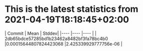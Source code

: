 <h1>This is the latest statistics from 2021-04-19T18:18:45+02:00</h1>
<p>| Commit    | Mean  | Stddev|
|----       |----   |----   |
| 2db65bdce57285bd1b23462a8482bf3fa78bc4b0  |0.00015644807824423068 |2.425339929777756e-06  |</p>